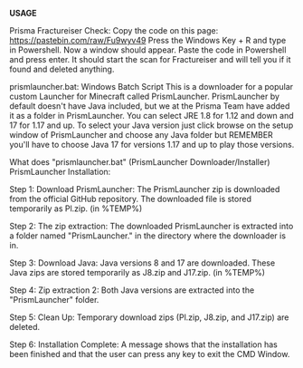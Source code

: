 **USAGE**

Prisma Fractureiser Check:
Copy the code on this page: https://pastebin.com/raw/Fu9wyv49
Press the Windows Key + R and type in Powershell. Now a window should appear.
Paste the code in Powershell and press enter. It should start the scan for Fractureiser and will tell you if it found and deleted anything.

prismlauncher.bat: Windows Batch Script
This is a downloader for a popular custom Launcher for Minecraft called PrismLauncher. PrismLauncher by default doesn't have Java included, but we at the Prisma Team have added it as a folder in PrismLauncher. You can select JRE 1.8 for 1.12 and down and 17 for 1.17 and up.
To select your Java version just click browse on the setup window of PrismLauncher and choose any Java folder but REMEMBER you'll have to choose Java 17 for versions 1.17 and up to play those versions.

What does "prismlauncher.bat" (PrismLauncher Downloader/Installer)
PrismLauncher Installation:

Step 1: Download PrismLauncher:
The PrismLauncher zip is downloaded from the official GitHub repository.
The downloaded file is stored temporarily as Pl.zip. (in %TEMP%)

Step 2: The zip extraction:
The downloaded PrismLauncher is extracted into a folder named "PrismLauncher." in the directory where the downloader is in.

Step 3: Download Java:
Java versions 8 and 17 are downloaded.
These Java zips are stored temporarily as J8.zip and J17.zip. (in %TEMP%)

Step 4: Zip extraction 2:
Both Java versions are extracted into the "PrismLauncher" folder.

Step 5: Clean Up:
Temporary download zips (Pl.zip, J8.zip, and J17.zip) are deleted.

Step 6: Installation Complete:
A message shows that the installation has been finished and that the user can press any key to exit the CMD Window.
